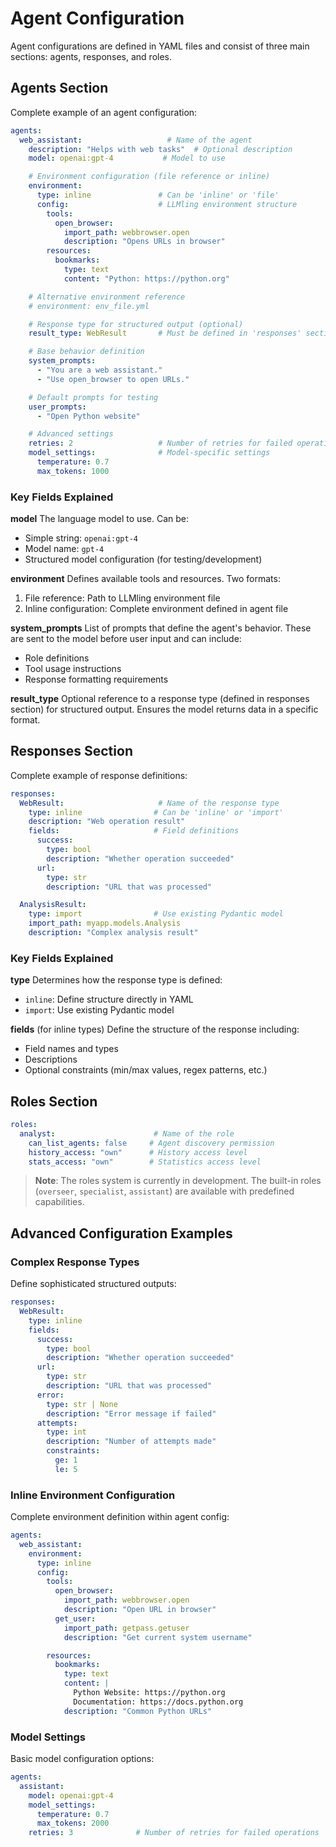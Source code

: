 # Agent Configuration

Agent configurations are defined in YAML files and consist of three main sections: agents, responses, and roles.

## Agents Section

Complete example of an agent configuration:

```yaml
agents:
  web_assistant:                   # Name of the agent
    description: "Helps with web tasks"  # Optional description
    model: openai:gpt-4           # Model to use

    # Environment configuration (file reference or inline)
    environment:
      type: inline               # Can be 'inline' or 'file'
      config:                    # LLMling environment structure
        tools:
          open_browser:
            import_path: webbrowser.open
            description: "Opens URLs in browser"
        resources:
          bookmarks:
            type: text
            content: "Python: https://python.org"

    # Alternative environment reference
    # environment: env_file.yml

    # Response type for structured output (optional)
    result_type: WebResult       # Must be defined in 'responses' section

    # Base behavior definition
    system_prompts:
      - "You are a web assistant."
      - "Use open_browser to open URLs."

    # Default prompts for testing
    user_prompts:
      - "Open Python website"

    # Advanced settings
    retries: 2                   # Number of retries for failed operations
    model_settings:              # Model-specific settings
      temperature: 0.7
      max_tokens: 1000
```

### Key Fields Explained

**model**
The language model to use. Can be:
- Simple string: `openai:gpt-4`
- Model name: `gpt-4`
- Structured model configuration (for testing/development)

**environment**
Defines available tools and resources. Two formats:
1. File reference: Path to LLMling environment file
2. Inline configuration: Complete environment defined in agent file

**system_prompts**
List of prompts that define the agent's behavior. These are sent to the model before user input and can include:
- Role definitions
- Tool usage instructions
- Response formatting requirements

**result_type**
Optional reference to a response type (defined in responses section) for structured output. Ensures the model returns data in a specific format.

## Responses Section

Complete example of response definitions:

```yaml
responses:
  WebResult:                     # Name of the response type
    type: inline                # Can be 'inline' or 'import'
    description: "Web operation result"
    fields:                     # Field definitions
      success:
        type: bool
        description: "Whether operation succeeded"
      url:
        type: str
        description: "URL that was processed"

  AnalysisResult:
    type: import                # Use existing Pydantic model
    import_path: myapp.models.Analysis
    description: "Complex analysis result"
```

### Key Fields Explained

**type**
Determines how the response type is defined:
- `inline`: Define structure directly in YAML
- `import`: Use existing Pydantic model

**fields** (for inline types)
Define the structure of the response including:
- Field names and types
- Descriptions
- Optional constraints (min/max values, regex patterns, etc.)

## Roles Section

```yaml
roles:
  analyst:                      # Name of the role
    can_list_agents: false     # Agent discovery permission
    history_access: "own"      # History access level
    stats_access: "own"        # Statistics access level
```

> **Note**: The roles system is currently in development. The built-in roles
> (`overseer`, `specialist`, `assistant`) are available with predefined capabilities.


## Advanced Configuration Examples

### Complex Response Types

Define sophisticated structured outputs:

```yaml
responses:
  WebResult:
    type: inline
    fields:
      success:
        type: bool
        description: "Whether operation succeeded"
      url:
        type: str
        description: "URL that was processed"
      error:
        type: str | None
        description: "Error message if failed"
      attempts:
        type: int
        description: "Number of attempts made"
        constraints:
          ge: 1
          le: 5
```

### Inline Environment Configuration

Complete environment definition within agent config:

```yaml
agents:
  web_assistant:
    environment:
      type: inline
      config:
        tools:
          open_browser:
            import_path: webbrowser.open
            description: "Open URL in browser"
          get_user:
            import_path: getpass.getuser
            description: "Get current system username"

        resources:
          bookmarks:
            type: text
            content: |
              Python Website: https://python.org
              Documentation: https://docs.python.org
            description: "Common Python URLs"
```

### Model Settings

Basic model configuration options:

```yaml
agents:
  assistant:
    model: openai:gpt-4
    model_settings:
      temperature: 0.7
      max_tokens: 2000
    retries: 3              # Number of retries for failed operations
```
